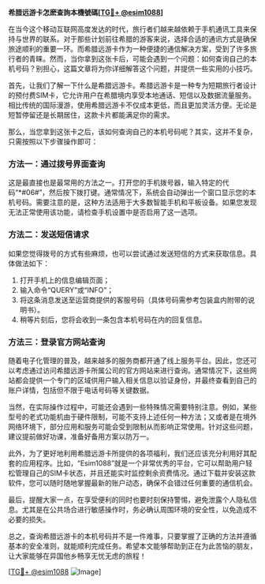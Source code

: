 **希腊远游卡怎麽查詢本機號碼[[TG💪+ @esim1088](https://t.me/s/esim1088)]**

在当今这个移动互联网高度发达的时代，旅行者们越来越依赖于手机通讯工具来保持与世界的联系。对于那些计划前往希腊的游客来说，选择合适的通讯方式是确保旅途顺利的重要一环。而希腊远游卡作为一种便捷的通信解决方案，受到了许多旅行者的青睐。然而，当你拿到这张卡后，可能会遇到一个问题：如何查询自己的本机号码？别担心，这篇文章将为你详细解答这个问题，并提供一些实用的小技巧。

首先，让我们了解一下什么是希腊远游卡。希腊远游卡是一种专为短期旅行者设计的预付费SIM卡，它允许用户在希腊境内享受本地通话、短信以及数据流量服务。相比传统的国际漫游，使用希腊远游卡不仅成本更低，而且更加灵活方便。无论是短暂停留还是长期居住，这款卡片都能满足你的需求。

那么，当您拿到这张卡之后，该如何查询自己的本机号码呢？其实，这并不复杂，只需按照以下步骤操作即可：

### 方法一：通过拨号界面查询

这是最直接也是最常用的方法之一。打开您的手机拨号器，输入特定的代码“*#06#”，然后按下拨打键。通常情况下，系统会自动弹出一个窗口显示您的本机号码。需要注意的是，这种方法适用于大多数智能手机和平板设备。如果您发现无法正常使用该功能，请检查手机设置中是否启用了这一选项。

### 方法二：发送短信请求

如果您觉得拨号的方式有些麻烦，也可以尝试通过发送短信的方式来获取信息。具体做法如下：
1. 打开手机上的信息编辑页面；
2. 输入命令“QUERY”或“INFO”；
3. 将这条消息发送至运营商提供的客服号码（具体号码需参考包装盒内附带的说明书）。
4. 稍等片刻后，您将会收到一条包含本机号码在内的回复信息。

### 方法三：登录官方网站查询

随着电子化管理的普及，越来越多的服务商都开通了线上服务平台。因此，您还可以考虑通过访问希腊远游卡所属公司的官方网站来进行查询。通常情况下，这些网站都会提供一个专门的区域供用户输入相关信息以验证身份，并最终查看到自己的账户详情，包括但不限于电话号码等关键数据。

当然，在实际操作过程中，可能还会遇到一些特殊情况需要特别注意。例如，某些型号的老式功能机由于硬件限制，可能不支持上述任何一种方法；又或者是在境外网络环境下，部分应用和服务可能会受到限制从而影响正常使用。针对这些问题，建议提前做好功课，准备好备用方案以防万一。

此外，为了更好地利用希腊远游卡所提供的各项福利，我们还应该充分利用好其配套的应用程序。比如，“Esim1088”就是一个非常优秀的平台，它可以帮助用户轻松管理自己的SIM卡状态，并且还能实时监控剩余资费情况。通过下载并安装这款软件，您可以随时随地掌握最新的账户动态，确保不会错过任何重要的通信机会。

最后，提醒大家一点，在享受便利的同时也要时刻保持警惕，避免泄露个人隐私信息。尤其是在公共场合进行敏感操作时，务必确认周围环境的安全性，以免造成不必要的损失。

总之，查询希腊远游卡的本机号码并不是一件难事，只要掌握了正确的方法并遵循基本的安全准则，就能顺利完成任务。希望本文能够帮助到正在为此苦恼的朋友，让大家能够在异国他乡畅享无忧无虑的旅程！ 

[[TG💪+ @esim1088](https://t.me/s/esim1088) ![Image](https://i.postimg.cc/4NQfJmqS/Snipaste-2025-05-13-00-14-12.png)]